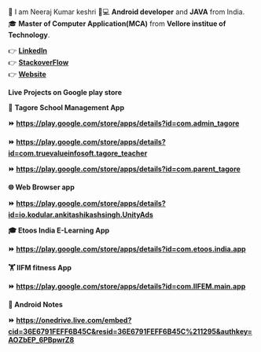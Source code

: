 👱 I am Neeraj Kumar keshri 📱💻 <b>Android developer</b> and <b>JAVA</b>  from India.<br>🎓 <b>Master of Computer Application(MCA)</b> from <b>Vellore institue of Technology</b>.<br>

👉 <a href="https://www.linkedin.com/in/neeraj-kumar-keshri-b93001113/"><b>LinkedIn</b></a><br>
👉 <a href="https://stackoverflow.com/users/10371677/neerajkumarkeshri"><b>StackoverFlow</b></a><br>
👉 <a href="https://nirajsonu.github.io/Neeraj_kumar_keshri/index.html.html"><b>Website</b></a><br>

<b>Live Projects on Google play store</b>

🏫 <b>Tagore School Management App<b><br>
  
⏩ https://play.google.com/store/apps/details?id=com.admin_tagore<br>

⏩ https://play.google.com/store/apps/details?id=com.truevalueinfosoft.tagore_teacher<br>

⏩ https://play.google.com/store/apps/details?id=com.parent_tagore<br>

🌐 <b>Web Browser app<b><br>
  
⏩ https://play.google.com/store/apps/details?id=io.kodular.ankitashikashsingh.UnityAds

🎓 <b>Etoos India E-Learning App<b><br>
  
⏩ https://play.google.com/store/apps/details?id=com.etoos.india.app
  
🏋️ <b>IIFM fitness App<b><br>
  
⏩ https://play.google.com/store/apps/details?id=com.IIFEM.main.app
  

 📝 <b>Android Notes</b><br>
  
⏩ https://onedrive.live.com/embed?cid=36E6791FEFF6B45C&resid=36E6791FEFF6B45C%211295&authkey=AOZbEP_6PBpwrZ8
  

